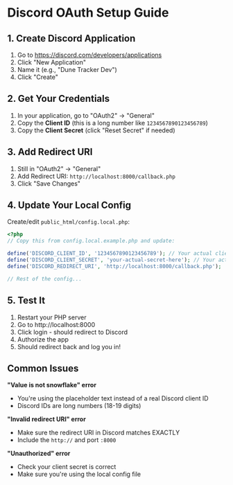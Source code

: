 # Discord OAuth Setup Guide

## 1. Create Discord Application

1. Go to https://discord.com/developers/applications
2. Click "New Application"
3. Name it (e.g., "Dune Tracker Dev")
4. Click "Create"

## 2. Get Your Credentials

1. In your application, go to "OAuth2" → "General"
2. Copy the **Client ID** (this is a long number like `1234567890123456789`)
3. Copy the **Client Secret** (click "Reset Secret" if needed)

## 3. Add Redirect URI

1. Still in "OAuth2" → "General"
2. Add Redirect URI: `http://localhost:8000/callback.php`
3. Click "Save Changes"

## 4. Update Your Local Config

Create/edit `public_html/config.local.php`:

```php
<?php
// Copy this from config.local.example.php and update:

define('DISCORD_CLIENT_ID', '1234567890123456789'); // Your actual client ID
define('DISCORD_CLIENT_SECRET', 'your-actual-secret-here'); // Your actual secret
define('DISCORD_REDIRECT_URI', 'http://localhost:8000/callback.php');

// Rest of the config...
```

## 5. Test It

1. Restart your PHP server
2. Go to http://localhost:8000
3. Click login - should redirect to Discord
4. Authorize the app
5. Should redirect back and log you in!

## Common Issues

**"Value is not snowflake" error**
- You're using the placeholder text instead of a real Discord client ID
- Discord IDs are long numbers (18-19 digits)

**"Invalid redirect URI" error**
- Make sure the redirect URI in Discord matches EXACTLY
- Include the `http://` and port `:8000`

**"Unauthorized" error**
- Check your client secret is correct
- Make sure you're using the local config file